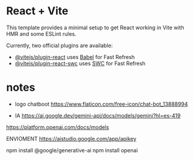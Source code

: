 # React + Vite

This template provides a minimal setup to get React working in Vite with HMR and some ESLint rules.

Currently, two official plugins are available:

- [@vitejs/plugin-react](https://github.com/vitejs/vite-plugin-react/blob/main/packages/plugin-react/README.md) uses [Babel](https://babeljs.io/) for Fast Refresh
- [@vitejs/plugin-react-swc](https://github.com/vitejs/vite-plugin-react-swc) uses [SWC](https://swc.rs/) for Fast Refresh


# notes
- logo chatboot
https://www.flaticon.com/free-icon/chat-bot_13888994


- IA
https://ai.google.dev/gemini-api/docs/models/gemini?hl=es-419

https://platform.openai.com/docs/models


ENVIOMENT
https://aistudio.google.com/app/apikey


npm install @google/generative-ai
npm install openai